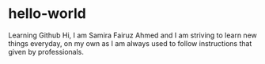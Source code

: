 # hello-world
Learning Github
Hi, I am Samira Fairuz Ahmed and I am striving to learn new things everyday, on my own as I am always used to follow instructions that given by professionals.
